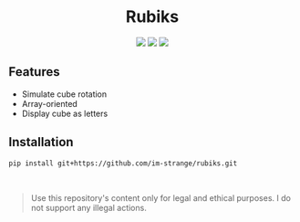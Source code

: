 <h1 align="center"> Rubiks </h1>

 <p align="center">
 <img src="https://img.shields.io/badge/License-MIT-blue?style=for-the-badge">
 <img src="https://img.shields.io/badge/Rubiks-1.0.0-red?style=for-the-badge">
 <img src="https://img.shields.io/badge/Python-3.11.1-blue?style=for-the-badge">
</p>

## Features
- Simulate cube rotation
- Array-oriented
- Display cube as letters

## Installation
```
pip install git+https://github.com/im-strange/rubiks.git
```

<br>

> Use this repository's content only for legal and ethical purposes. I do not support any illegal actions.
